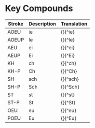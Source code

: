 # Key Compounds

| Stroke | Description | Translation |
|--------|-------------|-------------|
| AOEU   | ie          | {}{^ie}     |
| AOEUP  | Ie          | {}{^Ie}     |
| AEU    | ei          | {}{^ei}     |
| AEUP   | Ei          | {}{^Ei}     |
| KH     | ch          | {}{^ch}     |
| KH-P   | Ch          | {}{^Ch}     |
| SH     | sch         | {}{^sch}    |
| SH-P   | Sch         | {}{^Sch}    |
| ST     | st          | {}{^st}     |
| ST-P   | St          | {}{^St}     |
| OEU    | eu          | {}{^eu}     |
| POEU   | Eu          | {}{^Eu}     |
